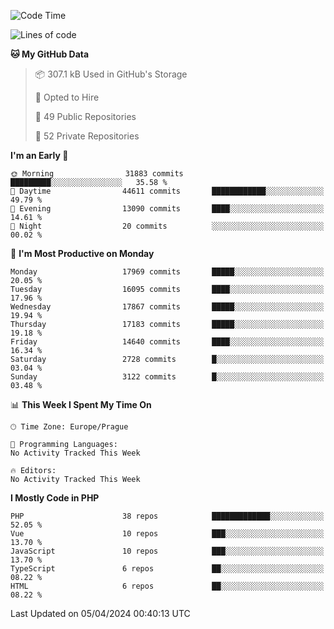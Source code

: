 <!--START_SECTION:waka-->
![Code Time](http://img.shields.io/badge/Code%20Time-1%2C583%20hrs%2058%20mins-blue)

![Lines of code](https://img.shields.io/badge/From%20Hello%20World%20I%27ve%20Written-27.9%20million%20lines%20of%20code-blue)

**🐱 My GitHub Data** 

> 📦 307.1 kB Used in GitHub's Storage 
 > 
> 💼 Opted to Hire
 > 
> 📜 49 Public Repositories 
 > 
> 🔑 52 Private Repositories 
 > 
**I'm an Early 🐤** 

```text
🌞 Morning                31883 commits       █████████░░░░░░░░░░░░░░░░   35.58 % 
🌆 Daytime                44611 commits       ████████████░░░░░░░░░░░░░   49.79 % 
🌃 Evening                13090 commits       ████░░░░░░░░░░░░░░░░░░░░░   14.61 % 
🌙 Night                  20 commits          ░░░░░░░░░░░░░░░░░░░░░░░░░   00.02 % 
```
📅 **I'm Most Productive on Monday** 

```text
Monday                   17969 commits       █████░░░░░░░░░░░░░░░░░░░░   20.05 % 
Tuesday                  16095 commits       ████░░░░░░░░░░░░░░░░░░░░░   17.96 % 
Wednesday                17867 commits       █████░░░░░░░░░░░░░░░░░░░░   19.94 % 
Thursday                 17183 commits       █████░░░░░░░░░░░░░░░░░░░░   19.18 % 
Friday                   14640 commits       ████░░░░░░░░░░░░░░░░░░░░░   16.34 % 
Saturday                 2728 commits        █░░░░░░░░░░░░░░░░░░░░░░░░   03.04 % 
Sunday                   3122 commits        █░░░░░░░░░░░░░░░░░░░░░░░░   03.48 % 
```


📊 **This Week I Spent My Time On** 

```text
🕑︎ Time Zone: Europe/Prague

💬 Programming Languages: 
No Activity Tracked This Week

🔥 Editors: 
No Activity Tracked This Week
```

**I Mostly Code in PHP** 

```text
PHP                      38 repos            █████████████░░░░░░░░░░░░   52.05 % 
Vue                      10 repos            ███░░░░░░░░░░░░░░░░░░░░░░   13.70 % 
JavaScript               10 repos            ███░░░░░░░░░░░░░░░░░░░░░░   13.70 % 
TypeScript               6 repos             ██░░░░░░░░░░░░░░░░░░░░░░░   08.22 % 
HTML                     6 repos             ██░░░░░░░░░░░░░░░░░░░░░░░   08.22 % 
```




 Last Updated on 05/04/2024 00:40:13 UTC
<!--END_SECTION:waka-->
<!--
**AlexKratky/AlexKratky** is a ✨ _special_ ✨ repository because its `README.md` (this file) appears on your GitHub profile.

Here are some ideas to get you started:

- 🔭 I’m currently working on ...
- 🌱 I’m currently learning ...
- 👯 I’m looking to collaborate on ...
- 🤔 I’m looking for help with ...
- 💬 Ask me about ...
- 📫 How to reach me: ...
- 😄 Pronouns: ...
- ⚡ Fun fact: ...
-->
